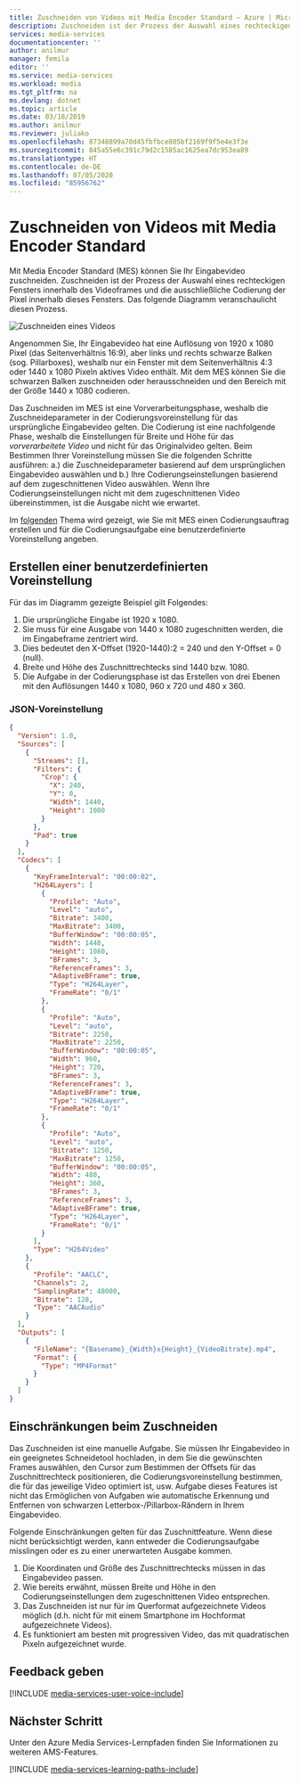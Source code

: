 ```yaml
---
title: Zuschneiden von Videos mit Media Encoder Standard – Azure | Microsoft-Dokumentation
description: Zuschneiden ist der Prozess der Auswahl eines rechteckigen Fensters innerhalb des Videoframes und die ausschließliche Codierung der Pixel innerhalb dieses Fensters. In diesem Artikel wird gezeigt, wie Videos mit Media Encoder Standard zugeschnitten werden.
services: media-services
documentationcenter: ''
author: anilmur
manager: femila
editor: ''
ms.service: media-services
ms.workload: media
ms.tgt_pltfrm: na
ms.devlang: dotnet
ms.topic: article
ms.date: 03/18/2019
ms.author: anilmur
ms.reviewer: juliako
ms.openlocfilehash: 87348899a70d45fbfbce805bf2169f9f5e4e3f3e
ms.sourcegitcommit: 845a55e6c391c79d2c1585ac1625ea7dc953ea89
ms.translationtype: HT
ms.contentlocale: de-DE
ms.lasthandoff: 07/05/2020
ms.locfileid: "85956762"
---
```

# <a name="crop-videos-with-media-encoder-standard"></a>Zuschneiden von Videos mit Media Encoder Standard  

Mit Media Encoder Standard (MES) können Sie Ihr Eingabevideo zuschneiden. Zuschneiden ist der Prozess der Auswahl eines rechteckigen Fensters innerhalb des Videoframes und die ausschließliche Codierung der Pixel innerhalb dieses Fensters. Das folgende Diagramm veranschaulicht diesen Prozess.

![Zuschneiden eines Videos](./media/media-services-crop-video/media-services-crop-video01.png)

Angenommen Sie, Ihr Eingabevideo hat eine Auflösung von 1920 x 1080 Pixel (das Seitenverhältnis 16:9), aber links und rechts schwarze Balken (sog. Pillarboxes), weshalb nur ein Fenster mit dem Seitenverhältnis 4:3 oder 1440 x 1080 Pixeln aktives Video enthält. Mit dem MES können Sie die schwarzen Balken zuschneiden oder herausschneiden und den Bereich mit der Größe 1440 x 1080 codieren.

Das Zuschneiden im MES ist eine Vorverarbeitungsphase, weshalb die Zuschneideparameter in der Codierungsvoreinstellung für das ursprüngliche Eingabevideo gelten. Die Codierung ist eine nachfolgende Phase, weshalb die Einstellungen für Breite und Höhe für das *vorverarbeitete Video* und nicht für das Originalvideo gelten. Beim Bestimmen Ihrer Voreinstellung müssen Sie die folgenden Schritte ausführen: a.) die Zuschneideparameter basierend auf dem ursprünglichen Eingabevideo auswählen und b.) Ihre Codierungseinstellungen basierend auf dem zugeschnittenen Video auswählen. Wenn Ihre Codierungseinstellungen nicht mit dem zugeschnittenen Video übereinstimmen, ist die Ausgabe nicht wie erwartet.

Im [folgenden](media-services-custom-mes-presets-with-dotnet.md#encoding_with_dotnet) Thema wird gezeigt, wie Sie mit MES einen Codierungsauftrag erstellen und für die Codierungsaufgabe eine benutzerdefinierte Voreinstellung angeben. 

## <a name="creating-a-custom-preset"></a>Erstellen einer benutzerdefinierten Voreinstellung
Für das im Diagramm gezeigte Beispiel gilt Folgendes:

1. Die ursprüngliche Eingabe ist 1920 x 1080.
2. Sie muss für eine Ausgabe von 1440 x 1080 zugeschnitten werden, die im Eingabeframe zentriert wird.
3. Dies bedeutet den X-Offset (1920-1440):2 = 240 und den Y-Offset = 0 (null).
4. Breite und Höhe des Zuschnittrechtecks sind 1440 bzw. 1080.
5. Die Aufgabe in der Codierungsphase ist das Erstellen von drei Ebenen mit den Auflösungen 1440 x 1080, 960 x 720 und 480 x 360.

### <a name="json-preset"></a>JSON-Voreinstellung

```json
{
  "Version": 1.0,
  "Sources": [
    {
      "Streams": [],
      "Filters": {
        "Crop": {
          "X": 240,
          "Y": 0,
          "Width": 1440,
          "Height": 1080
        }
      },
      "Pad": true
    }
  ],
  "Codecs": [
    {
      "KeyFrameInterval": "00:00:02",
      "H264Layers": [
        {
          "Profile": "Auto",
          "Level": "auto",
          "Bitrate": 3400,
          "MaxBitrate": 3400,
          "BufferWindow": "00:00:05",
          "Width": 1440,
          "Height": 1080,
          "BFrames": 3,
          "ReferenceFrames": 3,
          "AdaptiveBFrame": true,
          "Type": "H264Layer",
          "FrameRate": "0/1"
        },
        {
          "Profile": "Auto",
          "Level": "auto",
          "Bitrate": 2250,
          "MaxBitrate": 2250,
          "BufferWindow": "00:00:05",
          "Width": 960,
          "Height": 720,
          "BFrames": 3,
          "ReferenceFrames": 3,
          "AdaptiveBFrame": true,
          "Type": "H264Layer",
          "FrameRate": "0/1"
        },
        {
          "Profile": "Auto",
          "Level": "auto",
          "Bitrate": 1250,
          "MaxBitrate": 1250,
          "BufferWindow": "00:00:05",
          "Width": 480,
          "Height": 360,
          "BFrames": 3,
          "ReferenceFrames": 3,
          "AdaptiveBFrame": true,
          "Type": "H264Layer",
          "FrameRate": "0/1"
        }
      ],
      "Type": "H264Video"
    },
    {
      "Profile": "AACLC",
      "Channels": 2,
      "SamplingRate": 48000,
      "Bitrate": 128,
      "Type": "AACAudio"
    }
  ],
  "Outputs": [
    {
      "FileName": "{Basename}_{Width}x{Height}_{VideoBitrate}.mp4",
      "Format": {
        "Type": "MP4Format"
      }
    }
  ]
}
```

## <a name="restrictions-on-cropping"></a>Einschränkungen beim Zuschneiden
Das Zuschneiden ist eine manuelle Aufgabe. Sie müssen Ihr Eingabevideo in ein geeignetes Schneidetool hochladen, in dem Sie die gewünschten Frames auswählen, den Cursor zum Bestimmen der Offsets für das Zuschnittrechteck positionieren, die Codierungsvoreinstellung bestimmen, die für das jeweilige Video optimiert ist, usw. Aufgabe dieses Features ist nicht das Ermöglichen von Aufgaben wie automatische Erkennung und Entfernen von schwarzen Letterbox-/Pillarbox-Rändern in Ihrem Eingabevideo.

Folgende Einschränkungen gelten für das Zuschnittfeature. Wenn diese nicht berücksichtigt werden, kann entweder die Codierungsaufgabe misslingen oder es zu einer unerwarteten Ausgabe kommen.

1. Die Koordinaten und Größe des Zuschnittrechtecks müssen in das Eingabevideo passen.
2. Wie bereits erwähnt, müssen Breite und Höhe in den Codierungseinstellungen dem zugeschnittenen Video entsprechen.
3. Das Zuschneiden ist nur für im Querformat aufgezeichnete Videos möglich (d.h. nicht für mit einem Smartphone im Hochformat aufgezeichnete Videos).
4. Es funktioniert am besten mit progressiven Video, das mit quadratischen Pixeln aufgezeichnet wurde.

## <a name="provide-feedback"></a>Feedback geben
[!INCLUDE [media-services-user-voice-include](../../../includes/media-services-user-voice-include.md)]

## <a name="next-step"></a>Nächster Schritt
Unter den Azure Media Services-Lernpfaden finden Sie Informationen zu weiteren AMS-Features.  

[!INCLUDE [media-services-learning-paths-include](../../../includes/media-services-learning-paths-include.md)]
